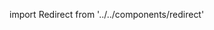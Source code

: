 import Redirect from '../../components/redirect'

<Redirect to='/advanced/using-plugins#using-retext-plugins' />
